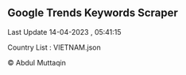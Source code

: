 

## Google Trends Keywords Scraper 
 
Last Update 14-04-2023 , 05:41:15

Country List :
VIETNAM.json



© Abdul Muttaqin 

